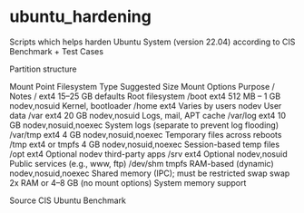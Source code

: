 # ubuntu_hardening
Scripts which helps harden Ubuntu System (version 22.04) according to CIS Benchmark + Test Cases

Partition structure

Mount Point      Filesystem Type    Suggested Size    Mount Options    Purpose / Notes
/                ext4                15–25 GB          defaults        Root filesystem
/boot            ext4                512 MB – 1 GB     nodev,nosuid    Kernel, bootloader
/home            ext4              Varies by users      nodev          User data
/var             ext4                20 GB             nodev,nosuid    Logs, mail, APT cache
/var/log         ext4                10 GB          nodev,nosuid,noexec  System logs (separate to prevent log flooding)
/var/tmp         ext4                 4 GB          nodev,nosuid,noexec  Temporary files across reboots
/tmp          ext4 or tmpfs           4 GB          nodev,nosuid,noexec   Session-based temp files
/opt             ext4              Optional            nodev              third-party apps
/srv             ext4              Optional          nodev,nosuid      Public services (e.g., www, ftp)
/dev/shm         tmpfs        RAM-based (dynamic)  nodev,nosuid,noexec  Shared memory (IPC); must be restricted
swap             swap          2x RAM or 4–8 GB     (no mount options)    System memory support


Source CIS Ubuntu Benchmark
